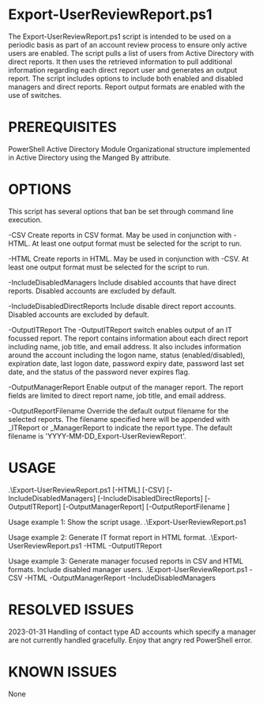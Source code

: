 # Export-UserReviewReport.ps1
The Export-UserReviewReport.ps1 script is intended to be used on a periodic basis as part of an account review process to ensure only active users are enabled. The script pulls a list of users from Active Directory with direct reports. It then uses the retrieved information to pull additional information regarding each direct report user and generates an output report. The script includes options to include both enabled and disabled managers and direct reports. Report output formats are enabled with the use of switches.

# PREREQUISITES
PowerShell Active Directory Module
Organizational structure implemented in Active Directory using the Manged By attribute.

# OPTIONS
This script has several options that ban be set through command line execution.

-CSV
    Create reports in CSV format. May be used in conjunction with -HTML. At least one output format must be selected for the script to run.

-HTML
    Create reports in HTML. May be used in conjunction with -CSV. At least one output format must be selected for the script to run.

-IncludeDisabledManagers
    Include disabled accounts that have direct reports. Disabled accounts are excluded by default.

-IncludeDisabledDirectReports
    Include disable direct report accounts. Disabled accounts are excluded by default.

-OutputITReport
    The -OutputITReport switch enables output of an IT focussed report. The report contains information about each direct report including name, job title, and email address. It also includes information around the account including the logon name, status (enabled/disabled), expiration date, last logon date, password expiry date, password last set date, and the status of the password never expires flag.

-OutputManagerReport
    Enable output of the manager report. The report fields are limited to direct report name, job title, and email address.

-OutputReportFilename
    Override the default output filename for the selected reports. The filename specified here will be appended with _ITReport or _ManagerReport to indicate the report type. The default filename is 'YYYY-MM-DD_Export-UserReviewReport'.

# USAGE
.\Export-UserReviewReport.ps1 [-HTML] [-CSV] [-IncludeDisabledManagers] [-IncludeDisabledDirectReports] [-OutputITReport] [-OutputManagerReport] [-OutputReportFilename <filename>]

Usage example 1: Show the script usage.
	.\Export-UserReviewReport.ps1

Usage example 2: Generate IT format report in HTML format.
	.\Export-UserReviewReport.ps1 -HTML -OutputITReport
	
Usage example 3: Generate manager focused reports in CSV and HTML formats. Include disabled manager users.
    .\Export-UserReviewReport.ps1 -CSV -HTML -OutputManagerReport -IncludeDisabledManagers

# RESOLVED ISSUES
2023-01-31  Handling of contact type AD accounts which specify a manager are not currently handled gracefully. Enjoy that angry red PowerShell error.

# KNOWN ISSUES
None